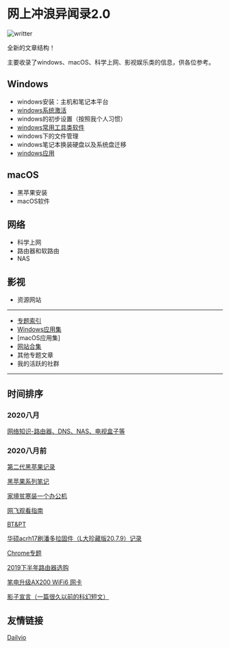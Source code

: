 # 网上冲浪异闻录2.0
![writter](https://img.shields.io/badge/%E4%BD%9C%E8%80%85-zwiss%20cai-brightgreen)

全新的文章结构！

主要收录了windows、macOS、科学上网、影视娱乐类的信息，供各位参考。

## Windows
*  windows安装：主机和笔记本平台
*  [windows系统激活](articles/win/winkms.md)
*  windows的初步设置（按照我个人习惯）
*  [windows常用工具类软件](articles/applist.md)
*  windows下的文件管理
*  windows笔记本换装硬盘以及系统盘迁移
*  [windows应用](articles/win/winapp.md)

## macOS
*  黑苹果安装
*  macOS软件

## 网络
*  科学上网
*  路由器和软路由
*  NAS

## 影视
*  资源网站
---

* [专题索引](articles/abc.md)
* [Windows应用集](articles/applist.md)
* [macOS应用集]
* [网站合集](articles/websites.md)
* 其他专题文章
* 我的活跃的社群

---
## 时间排序
### 2020八月
[网络知识-路由器、DNS、NAS、电视盒子等](articles/Net.md)

### 2020八月前
[第二代黑苹果记录](articles/hackintosh2020.md)

[黑苹果系列笔记](articles/hackintosh.md)

[家境贫寒装一个办公机](articles/PCbuild2020A.md)

[网飞观看指南](articles/Netflix.md)

[BT&PT](articles/BTPT.md)

[华硕acrh17刷潘多拉固件（L大珍藏版20.7.9）记录](articles/acrh17pandora.md)

[Chrome专题](articles/chrome.md)

[2019下半年路由器选购](articles/Router2019.md)

[笔电升级AX200 WiFi6 网卡](articles/AX200.md)

[影子宣言（一篇很久以前的科幻短文）](articles/20140628.md)





## 友情链接
[Dailyio](https://dailyio.me/)